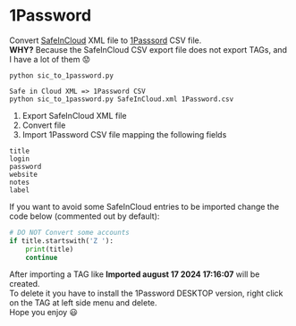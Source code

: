 # 1Password
Convert [SafeInCloud](https://safe-in-cloud.com/) XML file to [1Passsord](https://1password.com) CSV file.  
**WHY?** Because the SafeInCloud CSV export file does not export TAGs, and I have a lot of them :worried:
```
python sic_to_1password.py

Safe in Cloud XML => 1Password CSV
python sic_to_1password.py SafeInCloud.xml 1Password.csv
```
1. Export SafeInCloud XML file
2. Convert file
3. Import 1Password CSV file mapping the following fields
```
title
login
password
website
notes
label
```
If you want to avoid some SafeInCloud entries to be imported change the code below (commented out by default):
```python
# DO NOT Convert some accounts
if title.startswith('Z '):
    print(title)
    continue
```
After importing a TAG like **Imported august 17 2024 17:16:07** will be created.  
To delete it you have to install the 1Password DESKTOP version, right click on the TAG at left side menu and delete.  
Hope you enjoy :smiley:
